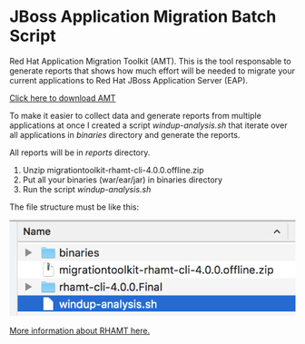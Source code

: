 # JBoss Application Migration Batch Script

Red Hat Application Migration Toolkit (AMT). This is the tool responsable to generate reports that shows how much effort will be needed to migrate your current applications to Red Hat JBoss Application Server (EAP). 

[Click here to download AMT](https://developers.redhat.com/download-manager/file/4.0.0/migrationtoolkit-rhamt-cli-4.0.0.offline.zip)

To make it easier to collect data and generate reports from multiple applications at once I created a script *windup-analysis.sh* that iterate over all applications in *binaries* directory and generate the reports. 

All reports will be in *reports* directory.

1. Unzip  migrationtoolkit-rhamt-cli-4.0.0.offline.zip
2. Put all your binaries (war/ear/jar) in binaries directory
3. Run the script *windup-analysis.sh*

The file structure must be like this:

![Directory Tree](./tree.png)

[More information about RHAMT here.](https://developers.redhat.com/products/rhamt/overview/)
